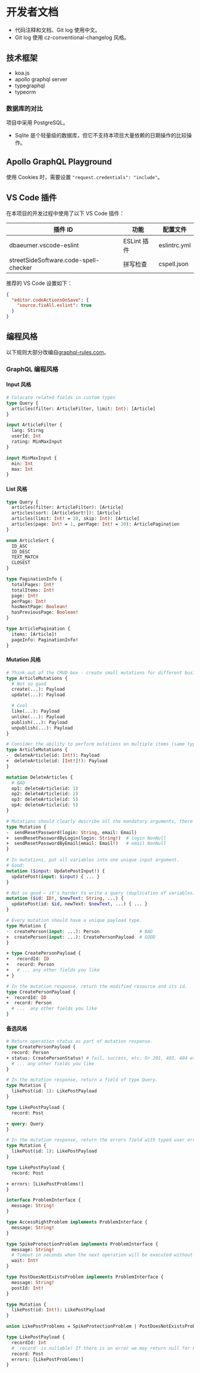 # 开发者文档

- 代码注释和文档、Git log 使用中文。
- Git log 使用 cz-conventional-changelog 风格。

## 技术框架

- koa.js
- apollo graphql server
- typegraphql
- typeorm

### 数据库的对比

项目中采用 PostgreSQL。

- Sqlite 是个轻量级的数据库，但它不支持本项目大量依赖的日期操作的比较操作。

## Apollo GraphQL Playground

使用 Cookies 时，需要设置 `"request.credentials": "include"`。

## VS Code 插件

在本项目的开发过程中使用了以下 VS Code 插件：

| 插件 ID | 功能 | 配置文件 |
| --- | --- | --- |
| dbaeumer.vscode-eslint | ESLint 插件 | eslintrc.yml |
| streetSideSoftware.code-spell-checker | 拼写检查 | cspell.json |

推荐的 VS Code 设置如下：

``` json
{
  "editor.codeActionsOnSave": {
    "source.fixAll.eslint": true
  }
}
```

## 编程风格

以下规则大部分改编自[graphql-rules.com](https://graphql-rules.com)。

### GraphQL 编程风格

#### Input 风格

``` graphql
# Colocate related fields in custom types
type Query {
  articles(filter: ArticleFilter, limit: Int): [Article]
}

input ArticleFilter {
  lang: Stirng
  userId: Int
  rating: MinMaxInput
}

input MinMaxInput {
  min: Int
  max: Int
}
```

#### List 风格

``` graphql
type Query {
  articles(filter: ArticleFilter): [Article]
  articles(sort: [ArticleSort!]): [Article]
  articles(limit: Int! = 20, skip: Int): [Article]
  articles(page: Int! = 1, perPage: Int! = 20): ArticlePagination
}

enum ArticleSort {
  ID_ASC
  ID_DESC
  TEXT_MATCH
  CLOSEST
}

type PaginationInfo {
  totalPages: Int!
  totalItems: Int!
  page: Int!
  perPage: Int!
  hasNextPage: Boolean!
  hasPreviousPage: Boolean!
}

type ArticlePagination {
  items: [Article]!
  pageInfo: PaginationInfo!
}
```

#### Mutation 风格

``` graphql
# Think out of the CRUD box - create small mutations for different business operations against the resources.
type ArticleMutations {
  # Not so good
  create(...): Payload
  update(...): Payload

  # Cool
  like(...): Payload
  unlike(...): Payload
  publish(...): Payload
  unpublish(...): Payload
}

# Consider the ability to perform mutations on multiple items (same type batch changes).
type ArticleMutations {
-  deleteArticle(id: Int!): Payload
+  deleteArticle(id: [Int!]!): Payload
}

mutation DeleteArticles {
  # BAD
  op1: deleteArticle(id: 1)
  op2: deleteArticle(id: 2)
  op3: deleteArticle(id: 5)
  op4: deleteArticle(id: 5)
}

# Mutations should clearly describe all the mandatory arguments, there should be no options either-either.
type Mutation {
-  sendResetPassword(login: String, email: Email)
+  sendResetPasswordByLogin(login: String!)  # login NonNull
+  sendResetPasswordByEmail(email: Email!)   # email NonNull
}

# In mutations, put all variables into one unique input argument.
# Good:
mutation ($input: UpdatePostInput!) {
  updatePost(input: $input) { ... }
}

# Not so good – it's harder to write a query (duplication of variables)
mutation ($id: ID!, $newText: String, ...) {
  updatePost(id: $id, newText: $newText, ...) { ... }
}

# Every mutation should have a unique payload type.
type Mutation {
-  createPerson(input: ...): Person               # BAD
+  createPerson(input: ...): CreatePersonPayload  # GOOD
}

+ type CreatePersonPayload {
+   recordId: ID
+   record: Person
+   # ... any other fields you like
+ }

# In the mutation response, return the modified resource and its id.
type CreatePersonPayload {
+  recordId: ID
+  record: Person
  # ...  any other fields you like
}
```

#### 备选风格

``` graphql
# Return operation status as part of mutation response.
type CreatePersonPayload {
  record: Person
+ status: CreatePersonStatus! # fail, success, etc. Or 201, 403, 404 etc.
  # ... any other fields you like
}

# In the mutation response, return a field of type Query.
type Mutation {
  likePost(id: 1): LikePostPayload
}

type LikePostPayload {
  record: Post

+ query: Query
}

# In the mutation response, return the errors field with typed user errors.
type Mutation {
  likePost(id: 1): LikePostPayload
}

type LikePostPayload {
  record: Post

+ errors: [LikePostProblems!]
}

interface ProblemInterface {
  message: String!
}

type AccessRightProblem implements ProblemInterface {
  message: String!
}

type SpikeProtectionProblem implements ProblemInterface {
  message: String!
  # Timout in seconds when the next operation will be executed without errors
  wait: Int!
}

type PostDoesNotExistsProblem implements ProblemInterface {
  message: String!
  postId: Int!
}

type Mutation {
  likePost(id: Int!): LikePostPayload
}

union LikePostProblems = SpikeProtectionProblem | PostDoesNotExistsProblem;

type LikePostPayload {
  recordId: Int
  # `record` is nullable! If there is an error we may return null for Post
  record: Post
  errors: [LikePostProblems!]
}
```
